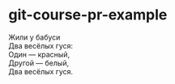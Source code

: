 # git-course-pr-example

Жили у бабуси  
Два весёлых гуся:  
Один — красный,  
Другой — белый,  
Два весёлых гуся.  
